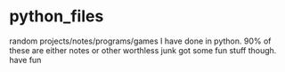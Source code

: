 # python_files
random projects/notes/programs/games I have done in python. 90% of these are either notes or other worthless junk
got some fun stuff though. have fun
